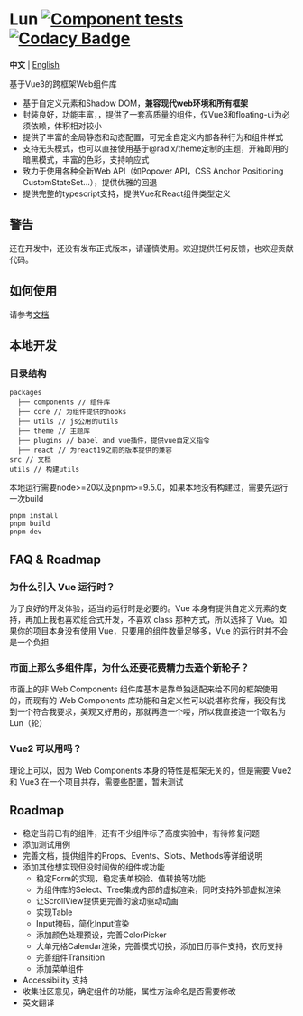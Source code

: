 # Lun [![Component tests](https://github.com/lejunyang/lun/actions/workflows/test.yml/badge.svg)](https://github.com/lejunyang/lun/actions/workflows/test.yml) [![Codacy Badge](https://app.codacy.com/project/badge/Coverage/751fd91b62944d92a6582bad731d20c8)](https://app.codacy.com/gh/lejunyang/lun/dashboard?utm_source=gh&utm_medium=referral&utm_content=&utm_campaign=Badge_coverage)

**中文** | [English](./README.md)

基于Vue3的跨框架Web组件库

- 基于自定义元素和Shadow DOM，**兼容现代web环境和所有框架**
- 封装良好，功能丰富，，提供了一套高质量的组件，仅Vue3和floating-ui为必须依赖，体积相对较小
- 提供了丰富的全局静态和动态配置，可完全自定义内部各种行为和组件样式
- 支持无头模式，也可以直接使用基于@radix/theme定制的主题，开箱即用的暗黑模式，丰富的色彩，支持响应式
- 致力于使用各种全新Web API（如Popover API，CSS Anchor Positioning CustomStateSet...），提供优雅的回退
- 提供完整的typescript支持，提供Vue和React组件类型定义

## 警告

还在开发中，还没有发布正式版本，请谨慎使用。欢迎提供任何反馈，也欢迎贡献代码。

## 如何使用

请参考[文档](https://lejunyang.github.io/lun/guides/usage/)

## 本地开发

### 目录结构

```
packages
  ├── components // 组件库
  ├── core // 为组件提供的hooks
  ├── utils // js公用的utils
  ├── theme // 主题库
  ├── plugins // babel and vue插件，提供vue自定义指令
  ├── react // 为react19之前的版本提供的兼容
src // 文档
utils // 构建utils
```

本地运行需要node>=20以及pnpm>=9.5.0，如果本地没有构建过，需要先运行一次build

```
pnpm install
pnpm build
pnpm dev
```

## FAQ & Roadmap

### 为什么引入 Vue 运行时？

为了良好的开发体验，适当的运行时是必要的。Vue 本身有提供自定义元素的支持，再加上我也喜欢组合式开发，不喜欢 class 那种方式，所以选择了 Vue。如果你的项目本身没有使用 Vue，只要用的组件数量足够多，Vue 的运行时并不会是一个负担

### 市面上那么多组件库，为什么还要花费精力去造个新轮子？

市面上的非 Web Components 组件库基本是靠单独适配来给不同的框架使用的，而现有的 Web Components 库功能和自定义性可以说堪称贫瘠，我没有找到一个符合我要求，美观又好用的，那就再造一个喽，所以我直接造一个取名为 Lun（轮）

### Vue2 可以用吗？

理论上可以，因为 Web Components 本身的特性是框架无关的，但是需要 Vue2 和 Vue3 在一个项目共存，需要些配置，暂未测试

## Roadmap

- 稳定当前已有的组件，还有不少组件标了高度实验中，有待修复问题
- 添加测试用例
- 完善文档，提供组件的Props、Events、Slots、Methods等详细说明
- 添加其他想实现但没时间做的组件或功能
  - 稳定Form的实现，稳定表单校验、值转换等功能
  - 为组件库的Select、Tree集成内部的虚拟渲染，同时支持外部虚拟渲染
  - 让ScrollView提供更完善的滚动驱动动画
  - 实现Table
  - Input掩码，简化Input渲染
  - 添加颜色处理预设，完善ColorPicker
  - 大单元格Calendar渲染，完善模式切换，添加日历事件支持，农历支持
  - 完善组件Transition
  - 添加菜单组件
- Accessibility 支持
- 收集社区意见，确定组件的功能，属性方法命名是否需要修改
- 英文翻译